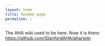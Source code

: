 ```yaml
---
layout: home
title: Readme page
permalink: /
---
```


The AHA wiki used to be here. Now it is there:
https://github.com/StanfordAHA/aha/wiki
